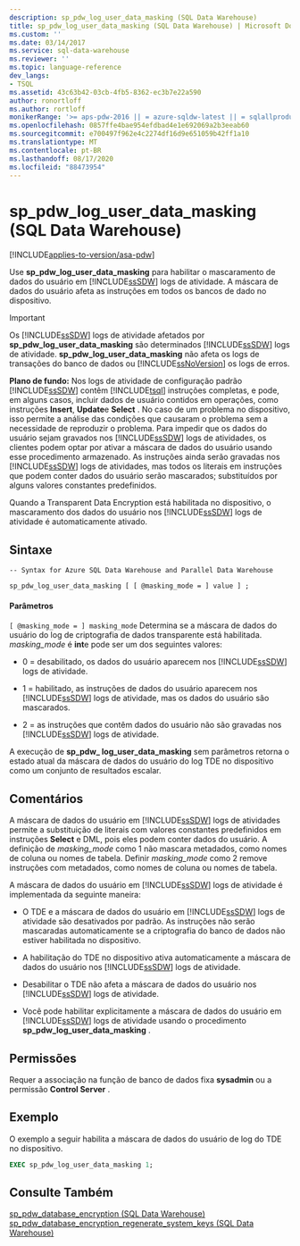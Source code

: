 ```yaml
---
description: sp_pdw_log_user_data_masking (SQL Data Warehouse)
title: sp_pdw_log_user_data_masking (SQL Data Warehouse) | Microsoft Docs
ms.custom: ''
ms.date: 03/14/2017
ms.service: sql-data-warehouse
ms.reviewer: ''
ms.topic: language-reference
dev_langs:
- TSQL
ms.assetid: 43c63b42-03cb-4fb5-8362-ec3b7e22a590
author: ronortloff
ms.author: rortloff
monikerRange: '>= aps-pdw-2016 || = azure-sqldw-latest || = sqlallproducts-allversions'
ms.openlocfilehash: 0857ffe4bae954efdbad4e1e692069a2b3eeab60
ms.sourcegitcommit: e700497f962e4c2274df16d9e651059b42ff1a10
ms.translationtype: MT
ms.contentlocale: pt-BR
ms.lasthandoff: 08/17/2020
ms.locfileid: "88473954"
---
```

# <a name="sp_pdw_log_user_data_masking-sql-data-warehouse"></a>sp_pdw_log_user_data_masking (SQL Data Warehouse)
[!INCLUDE[applies-to-version/asa-pdw](../../includes/applies-to-version/asa-pdw.md)]

  Use **sp_pdw_log_user_data_masking** para habilitar o mascaramento de dados do usuário em [!INCLUDE[ssSDW](../../includes/sssdw-md.md)] logs de atividade. A máscara de dados do usuário afeta as instruções em todos os bancos de dado no dispositivo.  
  
> [!IMPORTANT]  
>  Os [!INCLUDE[ssSDW](../../includes/sssdw-md.md)] logs de atividade afetados por **sp_pdw_log_user_data_masking** são determinados [!INCLUDE[ssSDW](../../includes/sssdw-md.md)] logs de atividade. **sp_pdw_log_user_data_masking** não afeta os logs de transações do banco de dados ou [!INCLUDE[ssNoVersion](../../includes/ssnoversion-md.md)] os logs de erros.  
  
 **Plano de fundo:** Nos logs de atividade de configuração padrão [!INCLUDE[ssSDW](../../includes/sssdw-md.md)] contêm [!INCLUDE[tsql](../../includes/tsql-md.md)] instruções completas, e pode, em alguns casos, incluir dados de usuário contidos em operações, como instruções **Insert**, **Update**e **Select** . No caso de um problema no dispositivo, isso permite a análise das condições que causaram o problema sem a necessidade de reproduzir o problema. Para impedir que os dados do usuário sejam gravados nos [!INCLUDE[ssSDW](../../includes/sssdw-md.md)] logs de atividades, os clientes podem optar por ativar a máscara de dados do usuário usando esse procedimento armazenado. As instruções ainda serão gravadas nos [!INCLUDE[ssSDW](../../includes/sssdw-md.md)] logs de atividades, mas todos os literais em instruções que podem conter dados do usuário serão mascarados; substituídos por alguns valores constantes predefinidos.  
  
 Quando a Transparent Data Encryption está habilitada no dispositivo, o mascaramento dos dados do usuário nos [!INCLUDE[ssSDW](../../includes/sssdw-md.md)] logs de atividade é automaticamente ativado.  
  
## <a name="syntax"></a>Sintaxe  
  
```syntaxsql  
-- Syntax for Azure SQL Data Warehouse and Parallel Data Warehouse  
  
sp_pdw_log_user_data_masking [ [ @masking_mode = ] value ] ;  
```  
  
#### <a name="parameters"></a>Parâmetros  
`[ @masking_mode = ] masking_mode` Determina se a máscara de dados do usuário do log de criptografia de dados transparente está habilitada. *masking_mode* é **int**e pode ser um dos seguintes valores:  
  
-   0 = desabilitado, os dados do usuário aparecem nos [!INCLUDE[ssSDW](../../includes/sssdw-md.md)] logs de atividade.  
  
-   1 = habilitado, as instruções de dados do usuário aparecem nos [!INCLUDE[ssSDW](../../includes/sssdw-md.md)] logs de atividade, mas os dados do usuário são mascarados.  
  
-   2 = as instruções que contêm dados do usuário não são gravadas nos [!INCLUDE[ssSDW](../../includes/sssdw-md.md)] logs de atividade.  
  
 A execução de **sp_pdw_ log_user_data_masking** sem parâmetros retorna o estado atual da máscara de dados do usuário do log TDE no dispositivo como um conjunto de resultados escalar.  
  
## <a name="remarks"></a>Comentários  
 A máscara de dados do usuário em [!INCLUDE[ssSDW](../../includes/sssdw-md.md)] logs de atividades permite a substituição de literais com valores constantes predefinidos em instruções **Select** e DML, pois eles podem conter dados do usuário. A definição de *masking_mode* como 1 não mascara metadados, como nomes de coluna ou nomes de tabela. Definir *masking_mode* como 2 remove instruções com metadados, como nomes de coluna ou nomes de tabela.  
  
 A máscara de dados do usuário em [!INCLUDE[ssSDW](../../includes/sssdw-md.md)] logs de atividade é implementada da seguinte maneira:  
  
-   O TDE e a máscara de dados do usuário em [!INCLUDE[ssSDW](../../includes/sssdw-md.md)] logs de atividade são desativados por padrão. As instruções não serão mascaradas automaticamente se a criptografia do banco de dados não estiver habilitada no dispositivo.  
  
-   A habilitação do TDE no dispositivo ativa automaticamente a máscara de dados do usuário nos [!INCLUDE[ssSDW](../../includes/sssdw-md.md)] logs de atividade.  
  
-   Desabilitar o TDE não afeta a máscara de dados do usuário nos [!INCLUDE[ssSDW](../../includes/sssdw-md.md)] logs de atividade.  
  
-   Você pode habilitar explicitamente a máscara de dados do usuário em [!INCLUDE[ssSDW](../../includes/sssdw-md.md)] logs de atividade usando o procedimento **sp_pdw_log_user_data_masking** .  
  
## <a name="permissions"></a>Permissões  
 Requer a associação na função de banco de dados fixa **sysadmin** ou a permissão **Control Server** .  
  
## <a name="example"></a>Exemplo  
 O exemplo a seguir habilita a máscara de dados do usuário de log do TDE no dispositivo.  
  
```sql  
EXEC sp_pdw_log_user_data_masking 1;  
```  
  
## <a name="see-also"></a>Consulte Também  
 [sp_pdw_database_encryption &#40;SQL Data Warehouse&#41;](../../relational-databases/system-stored-procedures/sp-pdw-database-encryption-sql-data-warehouse.md)   
 [sp_pdw_database_encryption_regenerate_system_keys &#40;SQL Data Warehouse&#41;](../../relational-databases/system-stored-procedures/sp-pdw-database-encryption-regenerate-system-keys-sql-data-warehouse.md)  
  
  
